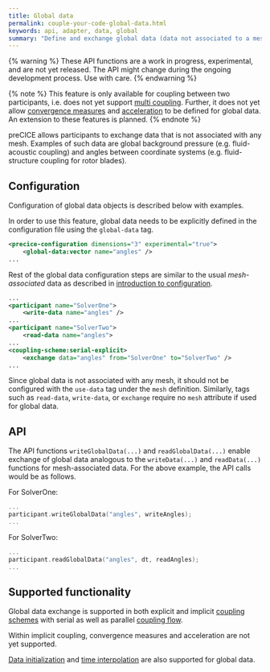 ```yaml
---
title: Global data
permalink: couple-your-code-global-data.html
keywords: api, adapter, data, global
summary: "Define and exchange global data (data not associated to a mesh) by using specific optional API functions."
---
```


{% warning %}
These API functions are a work in progress, experimental, and are not yet released. The API might change during the ongoing development process. Use with care.
{% endwarning %}

{% note %}
This feature is only available for coupling between two participants, i.e. does not yet support [multi coupling](https://precice.org/configuration-coupling-multi.html). Further, it does not yet allow [convergence measures](https://precice.org/configuration-coupling.html#implicit-coupling-schemes) and [acceleration](https://precice.org/configuration-acceleration) to be defined for global data. An extension to these features is planned.
{% endnote %}

preCICE allows participants to exchange data that is not associated with any mesh. Examples of such data are global background pressure (e.g. fluid-acoustic coupling) and angles between coordinate systems (e.g. fluid-structure coupling for rotor blades).

## Configuration

Configuration of global data objects is described below with examples.

In order to use this feature, global data needs to be explicitly defined in the configuration file using the `global-data` tag.

```xml
<precice-configuration dimensions="3" experimental="true">
    <global-data:vector name="angles" />
...
```

Rest of the global data configuration steps are similar to the usual *mesh-associated* data as described in [introduction to configuration](https://precice.org/configuration-introduction.html).

```xml
...
<participant name="SolverOne">
    <write-data name="angles" />
...
<participant name="SolverTwo">
    <read-data name="angles">
...
<coupling-scheme:serial-explicit>
    <exchange data="angles" from="SolverOne" to="SolverTwo" />
...
```

Since global data is not associated with any mesh, it should not be configured with the `use-data` tag under the `mesh` definition. Similarly, tags such as `read-data`, `write-data`, or `exchange` require no `mesh` attribute if used for global data.

## API

The API functions `writeGlobalData(...)` and `readGlobalData(...)` enable exchange of global data analogous to the `writeData(...)` and `readData(...)` functions for mesh-associated data. For the above example, the API calls would be as follows.

For SolverOne:

```C++
...
participant.writeGlobalData("angles", writeAngles);
...
```

For SolverTwo:

```C++
...
participant.readGlobalData("angles", dt, readAngles);
...

```

## Supported functionality

Global data exchange is supported in both explicit and implicit [coupling schemes](https://precice.org/configuration-coupling.html) with serial as well as parallel [coupling flow](https://precice.org/couple-your-code-coupling-flow.html#parallel-coupling-schemes).

Within implicit coupling, convergence measures and acceleration are not yet supported.

[Data initialization](https://precice.org/couple-your-code-initializing-coupling-data.html) and [time interpolation](https://precice.org/couple-your-code-waveform.html) are also supported for global data.

